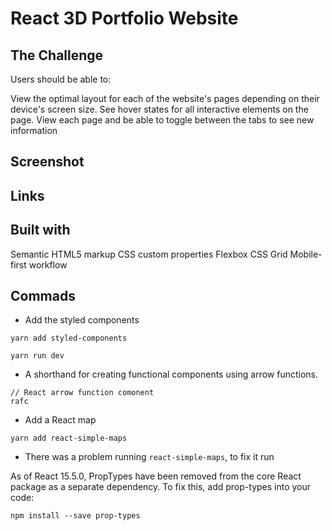 # React 3D Portfolio Website

## The Challenge

Users should be able to:

View the optimal layout for each of the website's pages depending on their device's screen size.
See hover states for all interactive elements on the page.
View each page and be able to toggle between the tabs to see new information

## Screenshot

## Links

## Built with

Semantic HTML5 markup
CSS custom properties
Flexbox
CSS Grid
Mobile-first workflow

## Commads

- Add the styled components

```
yarn add styled-components
```

```
yarn run dev
```

- A shorthand for creating functional components using arrow functions.

```
// React arrow function comonent
rafc
```

- Add a React map

```
yarn add react-simple-maps
```

- There was a problem running `react-simple-maps`, to fix it run

As of React 15.5.0, PropTypes have been removed from the core React package as a separate dependency. To fix this, add prop-types into your code:

```
npm install --save prop-types
```
